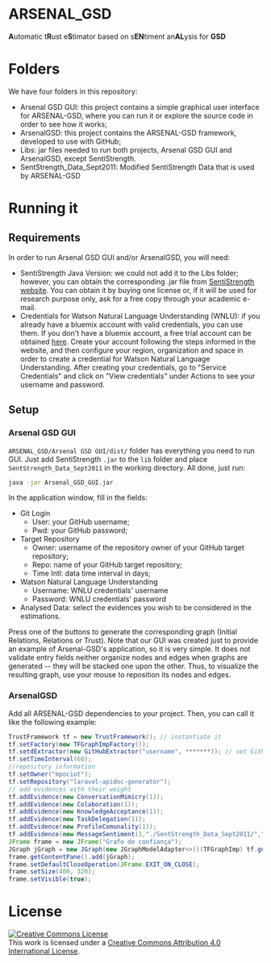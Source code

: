 # ARSENAL_GSD
**A**utomatic t**R**ust e**S**timator based on s**EN**timent an**AL**ysis for **GSD**

# Folders
We have four folders in this repository:

* Arsenal GSD GUI: this project contains a simple graphical user interface for ARSENAL-GSD, where you can run it or explore the source code in order to see how it works;
* ArsenalGSD: this project contains the ARSENAL-GSD framework, developed to use with GitHub;
* Libs: jar files needed to run both projects, Arsenal GSD GUI and ArsenalGSD, except SentiStrength.
* SentStrength_Data_Sept2011: Modified SentiStrength Data that is used by ARSENAL-GSD

# Running it

## Requirements

In order to run Arsenal GSD GUI and/or ArsenalGSD, you will need:

* SentiStrength Java Version: we could not add it to the Libs folder; however, you can obtain the corresponding .jar file from [SentiStrength website](http://sentistrength.wlv.ac.uk/). You can obtain it by buying one license or, if it will be used for research purpose only, ask for a free copy through your academic e-mail.
* Credentials for Watson Natural Language Understanding (WNLU): if you already have a bluemix account with valid credentials, you can use them. If you don't have a bluemix account, a free trial account can be obtained [here](https://www.ibm.com/watson/services/natural-language-understanding/). Create your account following the steps informed in the website, and then configure your region, organization and space in order to create a credential for Watson Natural Language Understanding. After creating your credentials, go to "Service Credentials" and click on "View credentials" under Actions to see your username and password.

## Setup

### Arsenal GSD GUI

`ARSENAL_GSD/Arsenal GSD GUI/dist/` folder has everything you need to run GUI. Just add SentiStrength `.jar` to the `lib` folder and place `SentStrength_Data_Sept2011` in the working directory. All done, just run:

```bash
java -jar Arsenal_GSD_GUI.jar
```

In the application window, fill in the fields:
* Git Login
  * User: your GitHub username;
  * Pwd: your GitHub password;
* Target Repository
  * Owner: username of the repository owner of your GitHub target repository;
  * Repo: name of your GitHub target repository;
  * Time Intl: data time interval in days;
* Watson Natural Language Understanding
  * Username: WNLU credentials' username
  * Password: WNLU credentials' password
* Analysed Data: select the evidences you wish to be considered in the estimations.

Press one of the buttons to generate the corresponding graph (Initial Relations, Relations or Trust). Note that our GUI was created just to provide an example of Arsenal-GSD's application, so it is very simple. It does not validate entry fields neither organize nodes and edges when graphs are generated -- they will be stacked one upon the other. Thus, to visualize the resulting graph, use your mouse to reposition its nodes and edges.

### ArsenalGSD

Add all ARSENAL-GSD dependencies to your project. Then, you can call it like the following example:

```java
TrustFramework tf = new TrustFramework(); // instantiate it
tf.setFactory(new TFGraphImpFactory()); 
tf.setdExtractor(new GitHubExtractor("username", *******)); // set GitHub credentials
tf.setTimeInterval(60);
//repository information
tf.setOwner("mpociot");
tf.setRepository("laravel-apidoc-generator");
// add evidences with their weight
tf.addEvidence(new ConversationMimicry(1));
tf.addEvidence(new Colaboration(1));
tf.addEvidence(new KnowledgeAcceptance(1));
tf.addEvidence(new TaskDelegation(1));
tf.addEvidence(new ProfileComunality(1));
tf.addEvidence(new MessageSentiment(1,"./SentStrength_Data_Sept2011/","*****-*****-******-*****", "*******")); //parameter are: weight, SentiStrength Data folder, WNLU username, WNLU password
JFrame frame = new JFrame("Grafo de confiança");
JGraph jGraph = new JGraph(new JGraphModelAdapter<>(((TFGraphImp) tf.getTrustGraph()).getGraph()));
frame.getContentPane().add(jGraph);
frame.setDefaultCloseOperation(JFrame.EXIT_ON_CLOSE);
frame.setSize(400, 320);
frame.setVisible(true);
```

# License
<a rel="license" href="http://creativecommons.org/licenses/by/4.0/"><img alt="Creative Commons License" style="border-width:0" src="https://i.creativecommons.org/l/by/4.0/88x31.png" /></a><br />This work is licensed under a <a rel="license" href="http://creativecommons.org/licenses/by/4.0/">Creative Commons Attribution 4.0 International License</a>.
